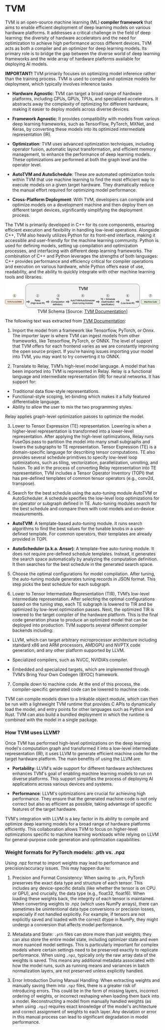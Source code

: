 # TVM

TVM is an open-source machine learning (ML) **compiler framework** that aims to enable efficient deployment of deep learning models on various hardware platforms. It addresses a critical challenge in the field of deep learning: the diversity of hardware accelerators and the need for optimization to achieve high performance across different devices. TVM acts as both a compiler and an optimizer for deep learning models. Its primary role is to bridge the gap between the diverse world of deep learning frameworks and the wide array of hardware platforms available for deploying AI models.

**IMPORTANT!** TVM primarily focuses on optimizing model inference rather than the training process. TVM is used to compile and optimize models for deployment, which typically involves inference tasks

- **Hardware Agnostic**: TVM can target a broad range of hardware platforms, including CPUs, GPUs, TPUs, and specialized accelerators. It abstracts away the complexity of optimizing for different hardware, making it easier to deploy models across diverse devices.

- **Framework Agnostic**: It provides compatibility with models from various deep learning frameworks, such as TensorFlow, PyTorch, MXNet, and Keras, by converting these models into its optimized intermediate representation (IR).

- **Optimization**:  TVM uses advanced optimization techniques, including operator fusion, automatic layout transformation, and efficient memory management, to enhance the performance of deep learning models. These optimizations are performed at both the graph level and the operator level.

- **AutoTVM and AutoSchedule**: These are automated optimization tools within TVM that use machine learning to find the most efficient way to execute models on a given target hardware. They dramatically reduce the manual effort required for optimizing model performance.

- **Cross-Platform Deployment**: With TVM, developers can compile and optimize models on a development machine and then deploy them on different target devices, significantly simplifying the deployment process.

The TVM is primarily developed in C++ for its core components, ensuring efficient execution and flexibility in handling low-level operations. Alongside C++, TVM also heavily utilizes Python for its front-end interface, making it accessible and user-friendly for the machine learning community. Python is used for defining models, setting up compilation and optimization processes, and interfacing with different deep learning frameworks. The combination of C++ and Python leverages the strengths of both languages: C++ provides performance and efficiency critical for compiler operations and execution on various hardware, while Python offers ease of use, readability, and the ability to quickly integrate with other machine learning tools and libraries.

<center><img src="../assets/tvm_overview.png"></center>
<center>TVM Schema [Source: <a href="https://tvm.apache.org/docs/tutorial/introduction.html">TVM Documentation]</a></center>


The following text was extracted from [TVM Documentation](https://tvm.apache.org/docs/tutorial/introduction.html):

1. Import the model from a framework like Tensorflow, PyTorch, or Onnx. The importer layer is where TVM can ingest models from other frameworks, like Tensorflow, PyTorch, or ONNX. The level of support that TVM offers for each frontend varies as we are constantly improving the open source project. If you’re having issues importing your model into TVM, you may want to try converting it to ONNX.

2. Translate to Relay, TVM’s high-level model language. A model that has been imported into TVM is represented in Relay. Relay is a functional language and intermediate representation (IR) for neural networks. It has support for:

- Traditional data flow-style representations.
- Functional-style scoping, let-binding which makes it a fully featured differentiable language.
- Ability to allow the user to mix the two programming styles.

Relay applies graph-level optimization passes to optimize the model.

3. Lower to Tensor Expression (TE) representation. Lowering is when a higher-level representation is transformed into a lower-level representation. After applying the high-level optimizations, Relay runs FuseOps pass to partition the model into many small subgraphs and lowers the subgraphs to TE representation. Tensor Expression (TE) is a domain-specific language for describing tensor computations. TE also provides several schedule primitives to specify low-level loop optimizations, such as tiling, vectorization, parallelization, unrolling, and fusion. To aid in the process of converting Relay representation into TE representation, TVM includes a Tensor Operator Inventory (TOPI) that has pre-defined templates of common tensor operators (e.g., conv2d, transpose).

4. Search for the best schedule using the auto-tuning module AutoTVM or AutoScheduler. A schedule specifies the low-level loop optimizations for an operator or subgraph defined in TE. Auto-tuning modules search for the best schedule and compare them with cost models and on-device measurements.

- **AutoTVM**: A template-based auto-tuning module. It runs search algorithms to find the best values for the tunable knobs in a user-defined template. For common operators, their templates are already provided in TOPI.

- **AutoScheduler (a.k.a. Ansor)**: A template-free auto-tuning module. It does not require pre-defined schedule templates. Instead, it generates the search space automatically by analyzing the computation definition. It then searches for the best schedule in the generated search space.

5. Choose the optimal configurations for model compilation. After tuning, the auto-tuning module generates tuning records in JSON format. This step picks the best schedule for each subgraph.

6. Lower to Tensor Intermediate Representation (TIR), TVM’s low-level intermediate representation. After selecting the optimal configurations based on the tuning step, each TE subgraph is lowered to TIR and be optimized by low-level optimization passes. Next, the optimized TIR is lowered to the target compiler of the hardware platform. This is the final code generation phase to produce an optimized model that can be deployed into production. TVM supports several different compiler backends including:

- LLVM, which can target arbitrary microprocessor architecture including standard x86 and ARM processors, AMDGPU and NVPTX code generation, and any other platform supported by LLVM.

- Specialized compilers, such as NVCC, NVIDIA’s compiler.

- Embedded and specialized targets, which are implemented through TVM’s Bring Your Own Codegen (BYOC) framework.

7. Compile down to machine code. At the end of this process, the compiler-specific generated code can be lowered to machine code. 


TVM can compile models down to a linkable object module, which can then be run with a lightweight TVM runtime that provides C APIs to dynamically load the model, and entry points for other languages such as Python and Rust. TVM can also build a bundled deployment in which the runtime is combined with the model in a single package.

### How TVM uses LLVM?

Once TVM has performed high-level optimizations on the deep learning model's computation graph and transformed it into a low-level intermediate representation (IR), it uses LLVM to generate efficient machine code for the target hardware platform. The main benefits of using the LLVM are:

- **Portability**: LLVM's wide support for different hardware architectures enhances TVM's goal of enabling machine learning models to run on diverse platforms. This support simplifies the process of deploying AI applications across various devices and systems.

- **Performance**: LLVM's optimizations are crucial for achieving high performance. They ensure that the generated machine code is not only correct but also as efficient as possible, taking advantage of specific features of the target hardware.

TVM's integration with LLVM is a key factor in its ability to compile and optimize deep learning models for a broad range of hardware platforms efficiently. This collaboration allows TVM to focus on higher-level optimizations specific to machine learning workloads while relying on LLVM for general-purpose code generation and optimization capabilities.

### Weight formats for PyTorch models: .pth vs. .npz

Using .npz format to import weights may lead to performance and precision/accuracy issues. This may happen due to:

1. Precision and Format Consistency: When saving to `.pth`, PyTorch preserves the exact data type and structure of each tensor. This includes any device-specific details (like whether the tensor is on CPU or GPU), and crucially, the data type (e.g., float32, float16). When loading these weights back, the integrity of each tensor is maintained.  When converting weights to .npz (which uses NumPy arrays), there can sometimes be unintentional data type conversions or precision losses, especially if not handled explicitly. For example, if tensors are not explicitly saved and loaded with the correct dtype in NumPy, they might undergo a conversion that affects model performance.

2. Metadata and State: `.pth` files can store more than just weights; they can also store the entire model state, including optimizer state and even more nuanced model settings. This is particularly important for complex models where certain settings need to be preserved exactly to replicate performance. When using `.npz`, typically only the raw array data of the weights is saved. This means any additional metadata associated with how the model runs, such as running means and variances in batch normalization layers, are not preserved unless explicitly handled.

3. Error Introduction During Manual Handling: When extracting weights and manually saving them into `.npz` files, there is a greater risk of introducing errors. This could be in the form of missing layers, incorrect ordering of weights, or incorrect reshaping when loading them back into a model. Reconstructing a model from manually handled weights (as when using `.npz`) requires exact knowledge of the model's architecture and correct assignment of weights to each layer. Any deviation or error in this manual process can lead to significant degradation in model performance.